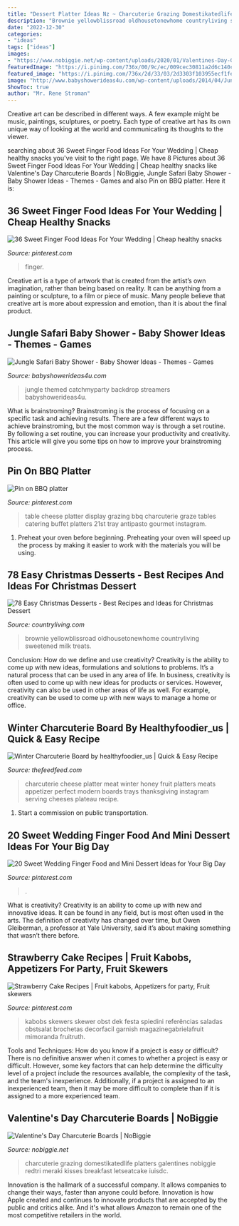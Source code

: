 ```yaml
---
title: "Dessert Platter Ideas Nz ~ Charcuterie Grazing Domestikatedlife Platters Galentines Nobiggie Redtri Meraki Kisses Breakfast Letseatcake Iuisdc"
description: "Brownie yellowblissroad oldhousetonewhome countryliving sweetened milk treats"
date: "2022-12-30"
categories:
- "ideas"
tags: ["ideas"]
images:
- "https://www.nobiggie.net/wp-content/uploads/2020/01/Valentines-Day-Grazing-Board-e1579285826931.jpg"
featuredImage: "https://i.pinimg.com/736x/00/9c/ec/009cec30811a2d6c140cb82e3ed1e640.jpg"
featured_image: "https://i.pinimg.com/736x/2d/33/03/2d3303f103955ecf1fee75d2efae2dbc.jpg"
image: "http://www.babyshowerideas4u.com/wp-content/uploads/2014/04/Jungle-Safari-Baby-Shower-table-dessert-table.jpg"
ShowToc: true
author: "Mr. Rene Stroman"
---
```



Creative art can be described in different ways. A few example might be music, paintings, sculptures, or poetry. Each type of creative art has its own unique way of looking at the world and communicating its thoughts to the viewer.

	

		
searching about 36 Sweet Finger Food Ideas For Your Wedding | Cheap healthy snacks you've visit to the right page. We have 8 Pictures about 36 Sweet Finger Food Ideas For Your Wedding | Cheap healthy snacks like Valentine&#039;s Day Charcuterie Boards | NoBiggie, Jungle Safari Baby Shower - Baby Shower Ideas - Themes - Games and also Pin on BBQ platter. Here it is:
		
    
## 36 Sweet Finger Food Ideas For Your Wedding | Cheap Healthy Snacks

<img loading=lazy src="https://i.pinimg.com/originals/5a/11/74/5a117416d879d8b529007344955832ab.jpg" onerror="this.onerror=null;this.src='https://tse2.mm.bing.net/th?id=OIP.agk4eWdyHKs-YS7KVbR4dgHaLG&amp;pid=15.1';" alt="36 Sweet Finger Food Ideas For Your Wedding | Cheap healthy snacks">

_Source: pinterest.com_

>finger. 

	

Creative art is a type of artwork that is created from the artist’s own imagination, rather than being based on reality. It can be anything from a painting or sculpture, to a film or piece of music. Many people believe that creative art is more about expression and emotion, than it is about the final product.

    
## Jungle Safari Baby Shower - Baby Shower Ideas - Themes - Games

<img loading=lazy src="http://www.babyshowerideas4u.com/wp-content/uploads/2014/04/Jungle-Safari-Baby-Shower-table-dessert-table.jpg" onerror="this.onerror=null;this.src='https://tse1.mm.bing.net/th?id=OIP.QxH-VYiW9fA2AIgxRXMHhAHaFh&amp;pid=15.1';" alt="Jungle Safari Baby Shower - Baby Shower Ideas - Themes - Games">

_Source: babyshowerideas4u.com_

>jungle themed catchmyparty backdrop streamers babyshowerideas4u. 

	

What is brainstroming? Brainstroming is the process of focusing on a specific task and achieving results. There are a few different ways to achieve brainstroming, but the most common way is through a set routine. By following a set routine, you can increase your productivity and creativity. This article will give you some tips on how to improve your brainstroming process.

    
## Pin On BBQ Platter

<img loading=lazy src="https://i.pinimg.com/736x/00/9c/ec/009cec30811a2d6c140cb82e3ed1e640.jpg" onerror="this.onerror=null;this.src='https://tse1.mm.bing.net/th?id=OIP.oowwQMYCqjXXq52jA9902QHaI1&amp;pid=15.1';" alt="Pin on BBQ platter">

_Source: pinterest.com_

>table cheese platter display grazing bbq charcuterie graze tables catering buffet platters 21st tray antipasto gourmet instagram. 

	

1. Preheat your oven before beginning. Preheating your oven will speed up the process by making it easier to work with the materials you will be using.

    
## 78 Easy Christmas Desserts - Best Recipes And Ideas For Christmas Dessert

<img loading=lazy src="https://hips.hearstapps.com/hmg-prod.s3.amazonaws.com/images/christmas-desserts-brownies-1539709896.jpg?crop=0.9995119570522205xw:1xh;center,top&amp;resize=480:*" onerror="this.onerror=null;this.src='https://tse3.mm.bing.net/th?id=OIP.MHsGWCkXdf_xLd0aa8D5TwHaLH&amp;pid=15.1';" alt="78 Easy Christmas Desserts - Best Recipes and Ideas for Christmas Dessert">

_Source: countryliving.com_

>brownie yellowblissroad oldhousetonewhome countryliving sweetened milk treats. 

	

Conclusion: How do we define and use creativity?
Creativity is the ability to come up with new ideas, formulations and solutions to problems. It’s a natural process that can be used in any area of life. In business, creativity is often used to come up with new ideas for products or services. However, creativity can also be used in other areas of life as well. For example, creativity can be used to come up with new ways to manage a home or office.

    
## Winter Charcuterie Board By Healthyfoodier_us | Quick &amp; Easy Recipe

<img loading=lazy src="https://data.thefeedfeed.com/static/2018/12/20/15453260915c1bce0b96e55.jpg" onerror="this.onerror=null;this.src='https://tse2.mm.bing.net/th?id=OIP.rw_YjTX7fCT1hGSqfHu08wHaJP&amp;pid=15.1';" alt="Winter Charcuterie Board by healthyfoodier_us | Quick &amp; Easy Recipe">

_Source: thefeedfeed.com_

>charcuterie cheese platter meat winter honey fruit platters meats appetizer perfect modern boards trays thanksgiving instagram serving cheeses plateau recipe. 

	

1) Start a commission on public transportation.

    
## 20 Sweet Wedding Finger Food And Mini Dessert Ideas For Your Big Day

<img loading=lazy src="https://i.pinimg.com/736x/2d/33/03/2d3303f103955ecf1fee75d2efae2dbc.jpg" onerror="this.onerror=null;this.src='https://tse3.mm.bing.net/th?id=OIP.mNlmccgKiWV-pWABojrZkAHaLG&amp;pid=15.1';" alt="20 Sweet Wedding Finger Food and Mini Dessert Ideas for Your Big Day">

_Source: pinterest.com_

>. 

	

What is creativity?
Creativity is an ability to come up with new and innovative ideas. It can be found in any field, but is most often used in the arts. The definition of creativity has changed over time, but Owen Gleiberman, a professor at Yale University, said it’s about making something that wasn’t there before.

    
## Strawberry Cake Recipes | Fruit Kabobs, Appetizers For Party, Fruit Skewers

<img loading=lazy src="https://i.pinimg.com/736x/3a/be/f6/3abef62a01bccba6f16c4723a5eb3141.jpg" onerror="this.onerror=null;this.src='https://tse1.mm.bing.net/th?id=OIP.XYhfbAQAgatyOeSglwUemgHaLH&amp;pid=15.1';" alt="Strawberry Cake Recipes | Fruit kabobs, Appetizers for party, Fruit skewers">

_Source: pinterest.com_

>kabobs skewers skewer obst dek festa spiedini referências saladas obstsalat brochetas decorfacil garnish magazinegabrielafruit mimoranda fruitruth. 

	

Tools and Techniques: How do you know if a project is easy or difficult?
There is no definitive answer when it comes to whether a project is easy or difficult. However, some key factors that can help determine the difficulty level of a project include the resources available, the complexity of the task, and the team's inexperience. Additionally, if a project is assigned to an inexperienced team, then it may be more difficult to complete than if it is assigned to a more experienced team.

    
## Valentine&#039;s Day Charcuterie Boards | NoBiggie

<img loading=lazy src="https://www.nobiggie.net/wp-content/uploads/2020/01/Valentines-Day-Grazing-Board-e1579285826931.jpg" onerror="this.onerror=null;this.src='https://tse1.mm.bing.net/th?id=OIP.GW-SM1cDCbzHwwEt4uWogAHaJ3&amp;pid=15.1';" alt="Valentine&#039;s Day Charcuterie Boards | NoBiggie">

_Source: nobiggie.net_

>charcuterie grazing domestikatedlife platters galentines nobiggie redtri meraki kisses breakfast letseatcake iuisdc. 

	

Innovation is the hallmark of a successful company. It allows companies to change their ways, faster than anyone could before. Innovation is how Apple created and continues to innovate products that are accepted by the public and critics alike. And it's what allows Amazon to remain one of the most competitive retailers in the world.

